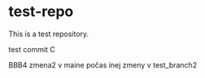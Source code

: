 # test-repo

This is a test repository.

test commit C

BBB4
zmena2 v maine počas inej zmeny v test_branch2